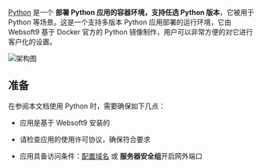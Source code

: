 [Python](https://hub.docker.com/_/python) 是一个 **部署 Python 应用的容器环境，支持任选 Python 版本**，它被用于 Python  等场景。这是一个支持多版本 Python 应用部署的运行环境，它由 Websoft9 基于 Docker 官方的 Python 镜像制作，用户可以非常方便的对它进行客户化的设置。


![架构图](https://libs.websoft9.com/Websoft9/DocsPicture/zh/python/python-gui-websoft9.png)


## 准备

在参阅本文档使用 Python 时，需要确保如下几点：

- 应用是基于 Websoft9 安装的

- 请检查应用的使用许可协议，确保符合要求

- 应用具备访问条件：[配置域名](./guide/appsetdomain) 或 **服务器安全组**开启网外端口